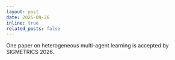 ```yaml
---
layout: post
date: 2025-09-26
inline: true
related_posts: false
---
```


One paper on heterogeneous multi-agent learning is accepted by SIGMETRICS 2026.
